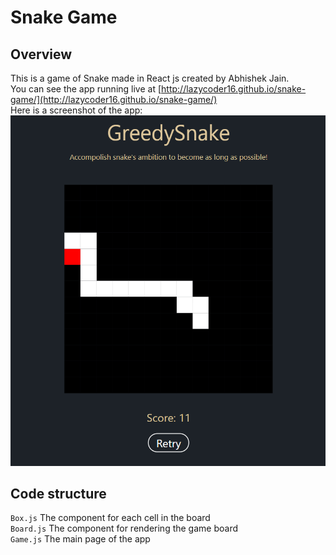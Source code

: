 # Snake Game

## Overview

This is a game of Snake made in React js created by Abhishek Jain.  
You can see the app running live at [http://lazycoder16.github.io/snake-game/](http://lazycoder16.github.io/snake-game/)  
Here is a screenshot of the app:  
![Alt text](assets/screenshot.png?raw=true "Title")

## Code structure

`Box.js` The component for each cell in the board  
`Board.js` The component for rendering the game board  
`Game.js` The main page of the app
